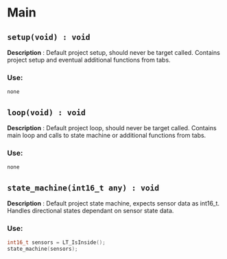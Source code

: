 # Main

## `setup(void) : void`

**Description** : Default project setup, should never be target called. Contains project setup and eventual additional functions from tabs.
### Use:
```c++
none
```
## `loop(void) : void`

**Description** : Default project loop, should never be target called. Contains main loop and calls to state machine or additional functions from tabs.
### Use:
```c++
none
```
## `state_machine(int16_t any) : void`

**Description** : Default project state machine, expects sensor data as int16_t. Handles directional states dependant on sensor state data.
### Use:
```c++
int16_t sensors = LT_IsInside();
state_machine(sensors);
```
